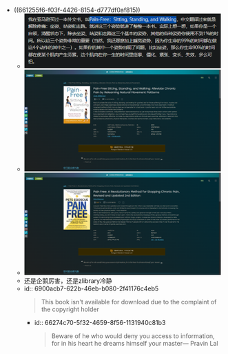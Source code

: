 - ((661255f6-f03f-4426-8154-d777df0af815))
	- ![2067c9338d0ab42c8eba9a2bfbc2f3f.png](../assets/2067c9338d0ab42c8eba9a2bfbc2f3f_1713842799290_0.png)
	- ![599b73fb31a9d17129b25d8b5cab6cd.png](../assets/599b73fb31a9d17129b25d8b5cab6cd_1713842804887_0.png)
	- ![a7dc16b31ad7d6dfc483be428670d40.png](../assets/a7dc16b31ad7d6dfc483be428670d40_1713842809550_0.png)
	- 还是企鹅厉害，还是zlibrary冷静
	- id:: 6900acb7-622b-46eb-b080-2f41176c4eb5
	  > This book isn't available for download due to the complaint of the copyright holder
		- id:: 66274c70-5f32-4659-8f56-1131940c81b3
		  >Beware of he who would deny you access to information, for in his heart he dreams himself your master— Pravin Lal